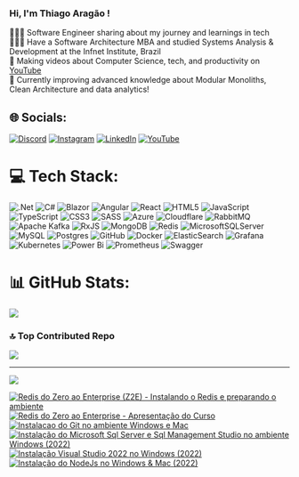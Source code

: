 ### Hi, I'm Thiago Aragão !

👩🏻‍💻 Software Engineer sharing about my journey and learnings in tech<br/>
👩🏻‍🎓 Have a Software Architecture MBA and studied Systems Analysis & Development at the Infnet Institute, Brazil<br/>
🎨 Making videos about Computer Science, tech, and productivity on [YouTube](https://www.youtube.com/@thiago.aragao)<br/>
💭 Currently improving advanced knowledge about Modular Monoliths, Clean Architecture and data analytics!<br/>

## 🌐 Socials:
[![Discord](https://img.shields.io/badge/Discord-%237289DA.svg?logo=discord&logoColor=white)](https://discord.gg/tbaragao) [![Instagram](https://img.shields.io/badge/Instagram-%23E4405F.svg?logo=Instagram&logoColor=white)](https://instagram.com/thiago.aragao__) [![LinkedIn](https://img.shields.io/badge/LinkedIn-%230077B5.svg?logo=linkedin&logoColor=white)](https://linkedin.com/in/thiago-b-aragao) [![YouTube](https://img.shields.io/badge/YouTube-%23FF0000.svg?logo=YouTube&logoColor=white)](https://youtube.com/@thiago.aragao) 

# 💻 Tech Stack:
![.Net](https://img.shields.io/badge/.NET-5C2D91?style=for-the-badge&logo=.net&logoColor=white) ![C#](https://img.shields.io/badge/c%23-%23239120.svg?style=for-the-badge&logo=csharp&logoColor=white) ![Blazor](https://img.shields.io/badge/blazor-%235C2D91.svg?style=for-the-badge&logo=blazor&logoColor=white) ![Angular](https://img.shields.io/badge/angular-%23DD0031.svg?style=for-the-badge&logo=angular&logoColor=white) ![React](https://img.shields.io/badge/react-%2320232a.svg?style=for-the-badge&logo=react&logoColor=%2361DAFB) ![HTML5](https://img.shields.io/badge/html5-%23E34F26.svg?style=for-the-badge&logo=html5&logoColor=white) ![JavaScript](https://img.shields.io/badge/javascript-%23323330.svg?style=for-the-badge&logo=javascript&logoColor=%23F7DF1E) ![TypeScript](https://img.shields.io/badge/typescript-%23007ACC.svg?style=for-the-badge&logo=typescript&logoColor=white) ![CSS3](https://img.shields.io/badge/css3-%231572B6.svg?style=for-the-badge&logo=css3&logoColor=white) ![SASS](https://img.shields.io/badge/SASS-hotpink.svg?style=for-the-badge&logo=SASS&logoColor=white) ![Azure](https://img.shields.io/badge/azure-%230072C6.svg?style=for-the-badge&logo=microsoftazure&logoColor=white) ![Cloudflare](https://img.shields.io/badge/Cloudflare-F38020?style=for-the-badge&logo=Cloudflare&logoColor=white) ![RabbitMQ](https://img.shields.io/badge/rabbitmq-FF6600?style=for-the-badge&logo=rabbitmq&logoColor=white) ![Apache Kafka](https://img.shields.io/badge/Apache%20Kafka-000?style=for-the-badge&logo=apachekafka) ![RxJS](https://img.shields.io/badge/rxjs-%23B7178C.svg?style=for-the-badge&logo=reactivex&logoColor=white) ![MongoDB](https://img.shields.io/badge/MongoDB-%234ea94b.svg?style=for-the-badge&logo=mongodb&logoColor=white) ![Redis](https://img.shields.io/badge/redis-%23DD0031.svg?style=for-the-badge&logo=redis&logoColor=white) ![MicrosoftSQLServer](https://img.shields.io/badge/Microsoft%20SQL%20Server-CC2927?style=for-the-badge&logo=microsoft%20sql%20server&logoColor=white) ![MySQL](https://img.shields.io/badge/mysql-4479A1.svg?style=for-the-badge&logo=mysql&logoColor=white) ![Postgres](https://img.shields.io/badge/postgres-%23316192.svg?style=for-the-badge&logo=postgresql&logoColor=white) ![GitHub](https://img.shields.io/badge/github-%23121011.svg?style=for-the-badge&logo=github&logoColor=white) ![Docker](https://img.shields.io/badge/docker-%230db7ed.svg?style=for-the-badge&logo=docker&logoColor=white) ![ElasticSearch](https://img.shields.io/badge/-ElasticSearch-005571?style=for-the-badge&logo=elasticsearch) ![Grafana](https://img.shields.io/badge/grafana-%23F46800.svg?style=for-the-badge&logo=grafana&logoColor=white) ![Kubernetes](https://img.shields.io/badge/kubernetes-%23326ce5.svg?style=for-the-badge&logo=kubernetes&logoColor=white) ![Power Bi](https://img.shields.io/badge/power_bi-F2C811?style=for-the-badge&logo=powerbi&logoColor=black) ![Prometheus](https://img.shields.io/badge/Prometheus-E6522C?style=for-the-badge&logo=Prometheus&logoColor=white) ![Swagger](https://img.shields.io/badge/-Swagger-%23Clojure?style=for-the-badge&logo=swagger&logoColor=white)

# 📊 GitHub Stats:
![](https://github-readme-stats-thiago-aragaos-projects.vercel.app/api?username=tbaragao&count_private=true&show_icons=true&theme=github_dark&rank_icon=github)<br/>


### 🔝 Top Contributed Repo
![](https://github-contributor-stats.vercel.app/api?username=tbaragao&limit=5&theme=dark&combine_all_yearly_contributions=true)

---
[![](https://visitcount.itsvg.in/api?id=tbaragao&icon=0&color=0)](https://visitcount.itsvg.in)

<!-- BEGIN YOUTUBE-CARDS -->
[![Redis do Zero ao Enterprise (Z2E) - Instalando o Redis e preparando o ambiente](https://ytcards.demolab.com/?id=tWr-ykds3vM&title=Redis+do+Zero+ao+Enterprise+%28Z2E%29+-+Instalando+o+Redis+e+preparando+o+ambiente&lang=en&timestamp=1672747234&background_color=%230d1117&title_color=%23ffffff&stats_color=%23dedede&max_title_lines=1&width=250&border_radius=5 "Redis do Zero ao Enterprise (Z2E) - Instalando o Redis e preparando o ambiente")](https://www.youtube.com/watch?v=tWr-ykds3vM)
[![Redis do Zero ao Enterprise - Apresentação do Curso](https://ytcards.demolab.com/?id=hTdpPpfsDds&title=Redis+do+Zero+ao+Enterprise+-+Apresenta%C3%A7%C3%A3o+do+Curso&lang=en&timestamp=1672660818&background_color=%230d1117&title_color=%23ffffff&stats_color=%23dedede&max_title_lines=1&width=250&border_radius=5 "Redis do Zero ao Enterprise - Apresentação do Curso")](https://www.youtube.com/watch?v=hTdpPpfsDds)
[![Instalacao do Git no ambiente Windows e Mac](https://ytcards.demolab.com/?id=vkpxf57cngo&title=Instalacao+do+Git+no+ambiente+Windows+e+Mac&lang=en&timestamp=1645707639&background_color=%230d1117&title_color=%23ffffff&stats_color=%23dedede&max_title_lines=1&width=250&border_radius=5 "Instalacao do Git no ambiente Windows e Mac")](https://www.youtube.com/watch?v=vkpxf57cngo)
[![Instalação do Microsoft Sql Server e Sql Management Studio no ambiente Windows (2022)](https://ytcards.demolab.com/?id=W7xqjvAX0Qo&title=Instala%C3%A7%C3%A3o+do+Microsoft+Sql+Server+e+Sql+Management+Studio+no+ambiente+Windows+%282022%29&lang=en&timestamp=1645621236&background_color=%230d1117&title_color=%23ffffff&stats_color=%23dedede&max_title_lines=1&width=250&border_radius=5 "Instalação do Microsoft Sql Server e Sql Management Studio no ambiente Windows (2022)")](https://www.youtube.com/watch?v=W7xqjvAX0Qo)
[![Instalação Visual Studio 2022 no Windows (2022)](https://ytcards.demolab.com/?id=k5ng4cauQaQ&title=Instala%C3%A7%C3%A3o+Visual+Studio+2022+no+Windows+%282022%29&lang=en&timestamp=1645534841&background_color=%230d1117&title_color=%23ffffff&stats_color=%23dedede&max_title_lines=1&width=250&border_radius=5 "Instalação Visual Studio 2022 no Windows (2022)")](https://www.youtube.com/watch?v=k5ng4cauQaQ)
[![Instalação do NodeJs no Windows & Mac (2022)](https://ytcards.demolab.com/?id=mwwB0ToU59s&title=Instala%C3%A7%C3%A3o+do+NodeJs+no+Windows+%26+Mac+%282022%29&lang=en&timestamp=1645448424&background_color=%230d1117&title_color=%23ffffff&stats_color=%23dedede&max_title_lines=1&width=250&border_radius=5 "Instalação do NodeJs no Windows & Mac (2022)")](https://www.youtube.com/watch?v=mwwB0ToU59s)
<!-- END YOUTUBE-CARDS -->
